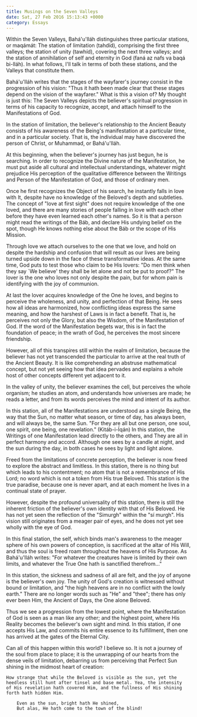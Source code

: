 ```yaml
---
title: Musings on the Seven Valleys
date: Sat, 27 Feb 2016 15:13:43 +0000
category: Essays
---
```


Within the Seven Valleys, Bahá'u'lláh distinguishes three particular stations,
or maqámát: The station of limitation (tahdíd), comprising the first three
valleys; the station of unity (tawhíd), covering the next three valleys; and
the station of annihilation of self and eternity in God (faná az nafs va baqá
bi-lláh). In what follows, I'll talk in terms of both these stations, and the
Valleys that constitute them.

Bahá'u'lláh writes that the stages of the wayfarer's journey consist in the
progression of his vision: "Thus it hath been made clear that these stages
depend on the vision of the wayfarer." What is this a vision of? My thought is
just this: The Seven Valleys depicts the believer's spiritual progression in
terms of his capacity to recognize, accept, and attach himself to the
Manifestations of God.

In the station of limitation, the believer's relationship to the Ancient
Beauty consists of his awareness of the Being's manifestation at a particular
time, and in a particular society. That is, the individual may have discovered
the person of Christ, or Muhammad, or Bahá'u'lláh.

At this beginning, when the believer's journey has just begun, he is
searching. In order to recognize the Divine nature of the Manifestation, he
must put aside all cultural and intellectual understandings, whatever might
prejudice His perception of the qualitative difference between the Writings
and Person of the Manifestation of God, and those of ordinary men.

Once he first recognizes the Object of his search, he instantly falls in love
with It, despite have no knowledge of the Beloved's depth and subtleties. The
concept of "love at first sight" does not require knowledge of the one loved,
and there are many stories of people falling in love with each other before
they have even learned each other's names. So it is that a person might read
the writings of the Báb, and declare His undying belief on the spot, though He
knows nothing else about the Báb or the scope of His Mission.

Through love we attach ourselves to the one that we love, and hold on
despite the hardship and confusion that will result as our lives are being
turned upside down in the face of these transformative ideas. At the same
time, God puts to test those who claim to be His lovers: "Do men think when
they say `We believe' they shall be let alone and not be put to proof?" The
lover is the one who loves not only despite the pain, but for whom pain is
identifying with the joy of communion.

At last the lover acquires knowledge of the One he loves, and begins to
perceive the wholeness, and unity, and perfection of that Being. He sees how
all ideas are harmonized, how conflicting ideas express the same meaning, and
how the harshest of Laws is in fact a benefit. That is, he perceives not only
the Glory, but also the Wisdom, of the Manifestation of God. If the word of
the Manifestation begets war, this is in fact the foundation of peace; in the
wrath of God, he perceives the most sincere friendship.

However, all of this transpires still within the realm of limitation, because
the believer has not yet transcended the particular to arrive at the real
truth of the Ancient Beauty. It is like comprehending an abstruse mathematical
concept, but not yet seeing how that idea pervades and explains a whole host
of other concepts different yet adjacent to it.

In the valley of unity, the believer examines the cell, but perceives the
whole organism; he studies an atom, and understands how universes are made; he
reads a letter, and from its words perceives the mind and intent of its
author.

In this station, all of the Manifestations are understood as a single Being,
the way that the Sun, no matter what season, or time of day, has always been,
and will always be, the same Sun. "For they are all but one person, one soul,
one spirit, one being, one revelation." (Kitáb-i-Íqán) In this station, the
Writings of one Manifestation lead directly to the others, and They are all in
perfect harmony and accord. Although one sees by a candle at night, and the
sun during the day, in both cases he sees by light and light alone.

Freed from the limitations of concrete perception, the believer is now freed
to explore the abstract and limitless. In this station, there is no thing but
which leads to his contentment; no atom that is not a remembrance of His Lord;
no word which is not a token from His true Beloved. This station is the true
paradise, because one is never apart, and at each moment he lives in a
continual state of prayer.

However, despite the profound universality of this station, there is still the
inherent friction of the believer's own identity with that of His Beloved. He
has not yet seen the reflection of the "Simurgh" within the "sí murgh". His
vision still originates from a meager pair of eyes, and he does not yet see
wholly with the eye of God.

In this final station, the self, which binds man's awareness to the meager
sphere of his own powers of conception, is sacrificed at the altar of His
Will, and thus the soul is freed roam throughout the heavens of His Purpose.
As Bahá'u'lláh writes: "For whatever the creatures have is limited by their
own limits, and whatever the True One hath is sanctified therefrom..."

In this station, the sickness and sadness of all are felt, and the joy of
anyone is the believer's own joy. The unity of God's creation is witnessed
without bound or limitation, and "the high heavens are in no conflict with the
lowly earth." There are no longer words such as "He" and "thee"; there has
only ever been Him, the Ancient of Days, the One alone Beloved.

Thus we see a progression from the lowest point, where the Manifestation of
God is seen as a man like any other; and the highest point, where His Reality
becomes the believer's own sight and mind. In this station, if one accepts His
Law, and commits his entire essence to its fulfillment, then one has arrived
at the gates of the Eternal City.

Can all of this happen within this world? I believe so. It is not a journey of
the soul from place to place; it is the unwrapping of our hearts from the
dense veils of limitation, debarring us from perceiving that Perfect Sun
shining in the midmost heart of creation:

    How strange that while the Beloved is visible as the sun, yet the
    heedless still hunt after tinsel and base metal. Yea, the intensity
    of His revelation hath covered Him, and the fullness of His shining
    forth hath hidden Him.

        Even as the sun, bright hath He shined,
        But alas, He hath come to the town of the blind!

